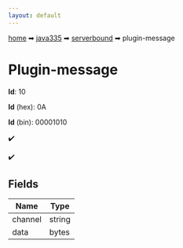 ```yaml
---
layout: default
---
```


[home](/) ➡ [java335](/protocol/java335) ➡ [serverbound](/protocol/java335/serverbound) ➡ plugin-message

# Plugin-message

**Id**: 10

**Id** (hex): 0A

**Id** (bin): 00001010

✔️

✔️

## Fields

Name | Type
---|---
channel | string
data | bytes

